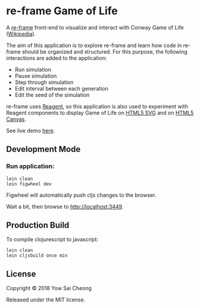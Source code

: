 # re-frame Game of Life

A [re-frame](https://github.com/Day8/re-frame) front-end to visualize and interact
with Conway Game of Life ([Wikipedia](https://en.wikipedia.org/wiki/Conway%27s_Game_of_Life)).

The aim of this application is to explore re-frame and learn how code in
re-frame should be organized and structured. For this purpose, the following
interactions are added to the application:

* Run simulation
* Pause simulation
* Step through simulation
* Edit interval between each generation
* Edit the seed of the simulation

re-frame uses [Reagent](https://github.com/reagent-project/reagent), so this
application is also used to experiment with Reagent components to display
Game of Life on [HTML5 SVG](https://www.w3schools.com/Html/html5_svg.asp) and 
on [HTML5 Canvas](https://www.w3schools.com/Html/html5_canvas.asp).  
 
See live demo [here](https://saicheong.github.io/reframe-game-of-life/index.html).

## Development Mode

### Run application:

```
lein clean
lein figwheel dev
```

Figwheel will automatically push cljs changes to the browser.

Wait a bit, then browse to [http://localhost:3449](http://localhost:3449).

## Production Build

To compile clojurescript to javascript:

```
lein clean
lein cljsbuild once min
```

## License

Copyright © 2018 Yow Sai Cheong

Released under the MIT license.